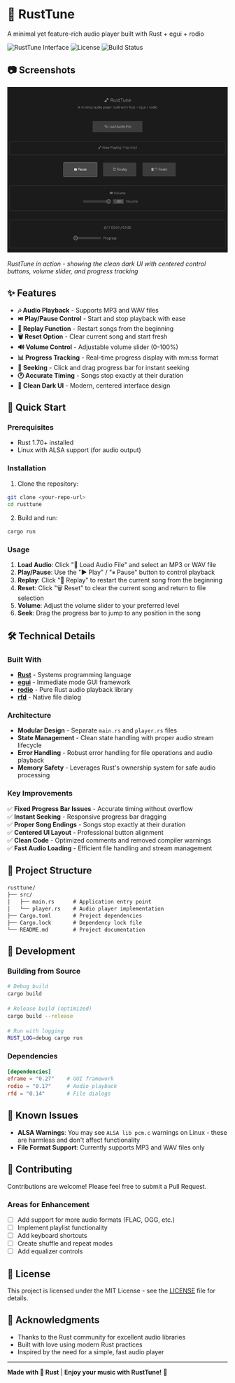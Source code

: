 # 🎵 RustTune

A minimal yet feature-rich audio player built with Rust + egui + rodio

![RustTune Interface](https://img.shields.io/badge/Rust-Audio%20Player-orange?style=for-the-badge&logo=rust)
![License](https://img.shields.io/badge/License-MIT-blue?style=for-the-badge)
![Build Status](https://img.shields.io/badge/Build-Passing-green?style=for-the-badge)

## 📷 Screenshots

![RustTune Interface](screenshots/img.png)

*RustTune in action - showing the clean dark UI with centered control buttons, volume slider, and progress tracking*

## ✨ Features

- **🎶 Audio Playback** - Supports MP3 and WAV files
- **⏯️ Play/Pause Control** - Start and stop playback with ease
- **🔄 Replay Function** - Restart songs from the beginning
- **🗑️ Reset Option** - Clear current song and start fresh
- **🔊 Volume Control** - Adjustable volume slider (0-100%)
- **📊 Progress Tracking** - Real-time progress display with mm:ss format
- **🎯 Seeking** - Click and drag progress bar for instant seeking
- **🕐 Accurate Timing** - Songs stop exactly at their duration
- **🎨 Clean Dark UI** - Modern, centered interface design

## 🚀 Quick Start

### Prerequisites

- Rust 1.70+ installed
- Linux with ALSA support (for audio output)

### Installation

1. Clone the repository:
```bash
git clone <your-repo-url>
cd rusttune
```

2. Build and run:
```bash
cargo run
```

### Usage

1. **Load Audio**: Click "📂 Load Audio File" and select an MP3 or WAV file
2. **Play/Pause**: Use the "▶️ Play" / "⏸ Pause" button to control playback  
3. **Replay**: Click "🔄 Replay" to restart the current song from the beginning
4. **Reset**: Click "🗑️ Reset" to clear the current song and return to file selection
5. **Volume**: Adjust the volume slider to your preferred level
6. **Seek**: Drag the progress bar to jump to any position in the song

## 🛠️ Technical Details

### Built With

- **[Rust](https://www.rust-lang.org/)** - Systems programming language
- **[egui](https://github.com/emilk/egui)** - Immediate mode GUI framework
- **[rodio](https://github.com/RustAudio/rodio)** - Pure Rust audio playback library
- **[rfd](https://github.com/PolyMeilex/rfd)** - Native file dialog

### Architecture

- **Modular Design** - Separate `main.rs` and `player.rs` files
- **State Management** - Clean state handling with proper audio stream lifecycle
- **Error Handling** - Robust error handling for file operations and audio playback
- **Memory Safety** - Leverages Rust's ownership system for safe audio processing

### Key Improvements

✅ **Fixed Progress Bar Issues** - Accurate timing without overflow  
✅ **Instant Seeking** - Responsive progress bar dragging  
✅ **Proper Song Endings** - Songs stop exactly at their duration  
✅ **Centered UI Layout** - Professional button alignment  
✅ **Clean Code** - Optimized comments and removed compiler warnings  
✅ **Fast Audio Loading** - Efficient file handling and stream management  

## 📁 Project Structure

```
rusttune/
├── src/
│   ├── main.rs      # Application entry point
│   └── player.rs    # Audio player implementation
├── Cargo.toml       # Project dependencies
├── Cargo.lock       # Dependency lock file
└── README.md        # Project documentation
```

## 🔧 Development

### Building from Source

```bash
# Debug build
cargo build

# Release build (optimized)
cargo build --release

# Run with logging
RUST_LOG=debug cargo run
```

### Dependencies

```toml
[dependencies]
eframe = "0.27"    # GUI framework
rodio = "0.17"     # Audio playback
rfd = "0.14"       # File dialogs
```

## 🐛 Known Issues

- **ALSA Warnings**: You may see `ALSA lib pcm.c` warnings on Linux - these are harmless and don't affect functionality
- **File Format Support**: Currently supports MP3 and WAV files only

## 🤝 Contributing

Contributions are welcome! Please feel free to submit a Pull Request.

### Areas for Enhancement

- [ ] Add support for more audio formats (FLAC, OGG, etc.)
- [ ] Implement playlist functionality
- [ ] Add keyboard shortcuts
- [ ] Create shuffle and repeat modes
- [ ] Add equalizer controls

## 📄 License

This project is licensed under the MIT License - see the [LICENSE](LICENSE) file for details.

## 🙏 Acknowledgments

- Thanks to the Rust community for excellent audio libraries
- Built with love using modern Rust practices
- Inspired by the need for a simple, fast audio player

---

**Made with 🦀 Rust** | **Enjoy your music with RustTune!** 🎵

